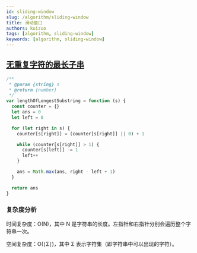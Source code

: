 ```yaml
---
id: sliding-window
slug: /algorithm/sliding-window
title: 滑动窗口
authors: kuizuo
tags: [algorithm, sliding-window]
keywords: [algorithm, sliding-window]
---
```


## [无重复字符的最长子串](https://leetcode.cn/problems/longest-substring-without-repeating-characters/)

```js
/**
 * @param {string} s
 * @return {number}
 */
var lengthOfLongestSubstring = function (s) {
  const counter = {}
  let ans = 0
  let left = 0

  for (let right in s) {
    counter[s[right]] = (counter[s[right]] || 0) + 1

    while (counter[s[right]] > 1) {
      counter[s[left]] -= 1
      left++
    }

    ans = Math.max(ans, right - left + 1)
  }

  return ans
}
```

### 复杂度分析

时间复杂度：O(N)，其中 N 是字符串的长度。左指针和右指针分别会遍历整个字符串一次。

空间复杂度：O(∣Σ∣)，其中 Σ 表示字符集（即字符串中可以出现的字符）。
